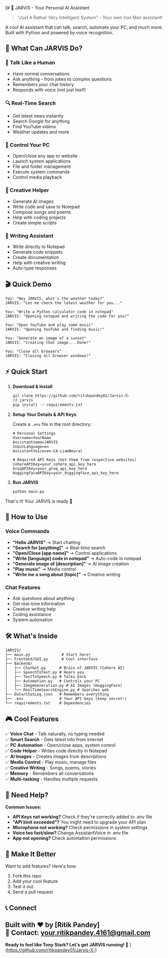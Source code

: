 [# 🚀 JARVIS - Your Personal AI Assistant

> "Just A Rather Very Intelligent System" - Your own Iron Man assistant!

A cool AI assistant that can talk, search, automate your PC, and much more. Built with Python and powered by voice recognition.


## 🎯 What Can JARVIS Do?

### 💬 Talk Like a Human
- Have normal conversations
- Ask anything - from jokes to complex questions
- Remembers your chat history
- Responds with voice (not just text!)

### 🔍 Real-Time Search
- Get latest news instantly
- Search Google for anything
- Find YouTube videos
- Weather updates and more

### 🤖 Control Your PC
- Open/close any app or website
- Launch system applications
- File and folder management
- Execute system commands
- Control media playback

### 🎨 Creative Helper
- Generate AI images
- Write code and save to Notepad
- Compose songs and poems
- Help with coding projects
- Create simple scripts

### 📝 Writing Assistant
- Write directly to Notepad
- Generate code snippets
- Create documentation
- Help with creative writing
- Auto-type responses

## 🎬 Quick Demo

```
You: "Hey JARVIS, what's the weather today?"
JARVIS: "Let me check the latest weather for you..."

You: "Write a Python calculator code in notepad"
JARVIS: "Opening notepad and writing the code for you!"

You: "Open YouTube and play some music"
JARVIS: "Opening YouTube and finding music!"

You: "Generate an image of a sunset"
JARVIS: "Creating that image... Done!"

You: "Close all browsers"
JARVIS: "Closing all browser windows!"
```

## ⚡ Quick Start

1. **Download & Install**
   ```bash
   git clone https://github.com/ritikpandey01/Jarvis-X-
   cd jarvis
   pip install -r requirements.txt
   ```

2. **Setup Your Details & API Keys**
   
   Create a `.env` file in the root directory:
   ```env
   # Personal Settings
   Username=YourName
   Assistantname=JARVIS
   InputLanguage=en
   AssistantVoice=en-CA-LiamNeural
   
   # Required API Keys (Get them from respective websites)
   CohereAPIKey=your_cohere_api_key_here
   GroqAPIKey=your_groq_api_key_here
   HuggingFaceAPIKey=your_huggingface_api_key_here
   ```

3. **Run JARVIS**
   ```bash
   python main.py
   ```

That's it! Your JARVIS is ready 🎉

## 📱 How to Use

### Voice Commands
- **"Hello JARVIS"** → Start chatting
- **"Search for [anything]"** → Real-time search  
- **"Open/Close [app name]"** → Control applications
- **"Write [language] code in notepad"** → Auto-code in notepad
- **"Generate image of [description]"** → AI image creation
- **"Play music"** → Media control
- **"Write me a song about [topic]"** → Creative writing

### Chat Features
- Ask questions about anything
- Get real-time information
- Creative writing help
- Coding assistance
- System automation

## 🛠️ What's Inside

```
JARVIS/
├── main.py              # Start here!
├── Frontend/GUI.py      # Cool interface
├── Backend/
│   ├── Chatbot.py      # Brain of JARVIS (Cohere AI)
│   ├── SpeechToText.py # Hears you
│   ├── TextToSpeech.py # Talks back
│   ├── Automation.py   # Controls your PC
│   ├── ImageGeneration.py # AI Images (HuggingFace)
│   └── RealTimeSearchEngine.py # Searches web
├── Data/ChatLog.json   # Remembers everything
├── .env                # Your API keys (keep secret!)
└── requirements.txt    # Dependencies
```

## 🎮 Cool Features

✅ **Voice Chat** - Talk naturally, no typing needed  
✅ **Smart Search** - Gets latest info from internet  
✅ **PC Automation** - Open/close apps, system control  
✅ **Code Helper** - Writes code directly in Notepad  
✅ **AI Images** - Creates images from descriptions  
✅ **Media Control** - Play music, manage files  
✅ **Creative Writing** - Songs, poems, stories  
✅ **Memory** - Remembers all conversations  
✅ **Multi-tasking** - Handles multiple requests  

## 🐛 Need Help?

**Common Issues:**
- **API Keys not working?** Check if they're correctly added to .env file
- **"API limit exceeded"?** You might need to upgrade your API plan
- **Microphone not working?** Check permissions in system settings
- **Voice too fast/slow?** Change AssistantVoice in .env file
- **App not opening?** Check automation permissions

## 🚀 Make It Better

Want to add features? Here's how:
1. Fork this repo
2. Add your cool feature
3. Test it out
4. Send a pull request


## 📞 Connect

Built with ❤️ by [Ritik Pandey]  
📧 Contact: your.ritikpandey.4161@gmail.com  
---

**Ready to feel like Tony Stark? Let's get JARVIS running! 🦾**
](https://github.com/ritikpandey01/Jarvis-X-)

